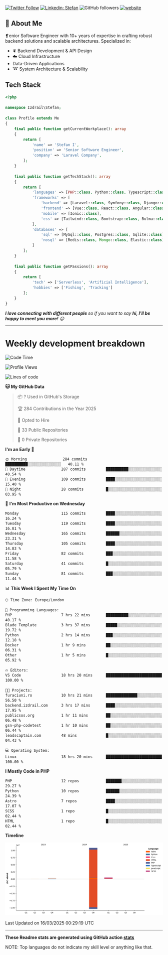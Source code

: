 [![Twitter Follow](https://img.shields.io/twitter/follow/thephpteacher?label=Follow)](https://twitter.com/intent/follow?screen_name=thephpteacher)
[![Linkedin: Stefan](https://img.shields.io/badge/izdrail-blue?style=flat-square&logo=Linkedin&logoColor=white&link=https://www.linkedin.com/in/izdrail/)](https://www.linkedin.com/in/izdrail/)
![GitHub followers](https://img.shields.io/github/followers/izdrail?label=Follow&style=social)
[![website](https://img.shields.io/badge/Website-46a2f1.svg?&style=flat-square&logo=Google-Chrome&logoColor=white&link=https://izdrail.com/)](https://izdrail.com/)

## 🚀 About Me
❡enior Software Engineer with 10+ years of expertise in crafting robust backend solutions and scalable architectures. 
Specialized in:

- ❦ Backend Development & API Design
- ☁️ Cloud Infrastructure
-  Data-Driven Applications
- ➿ System Architecture & Scalability

## Tech Stack

```php
<?php

namespace Izdrail\Stefan;

class Profile extends Me
{
    final public function getCurrentWorkplace(): array
    {
        return [
            'name' => 'Stefan I',
            'position' => 'Senior Software Engineer',
            'company' => 'Laravel Company',
        ];
    }
    
    final public function getTechStack(): array
    {
        return [
            'languages' => [PHP::class, Python::class, Typescript::class],
            'frameworks' => [
                'backend' => [Laravel::class, Symfony::class, Django::class, FastApi::class],
                'frontend' => [Vue::class, React::class, Angular::class],
                'mobile' => [Ionic::class],
                'css' => [Tailwind::class, Bootstrap::class, Bulma::class]
            ],
            'databases' => [
                'sql' => [MySql::class, Postgres::class, Sqlite::class],
                'nosql' => [Redis::class, Mongo::class, Elastic::class]
            ]
        ];
    }

    final public function getPassions(): array
    {
        return [
            'tech' => ['Serverless', 'Artificial Intelligence'],
            'hobbies' => ['Fishing', 'Tracking']
        ];
    }
}
```
 <em><b>I love connecting with different people</b> so if you want to say <b>hi, I'll be happy to meet you more!</b> 😊</em>


---
# Weekly development breakdown
<!--START_SECTION:waka-->
![Code Time](http://img.shields.io/badge/Code%20Time-1%2C157%20hrs%206%20mins-blue)

![Profile Views](http://img.shields.io/badge/Profile%20Views-10-blue)

![Lines of code](https://img.shields.io/badge/From%20Hello%20World%20I%27ve%20Written-11.7%20million%20lines%20of%20code-blue)

**🐱 My GitHub Data** 

> 📦 ? Used in GitHub's Storage 
 > 
> 🏆 284 Contributions in the Year 2025
 > 
> 💼 Opted to Hire
 > 
> 📜 33 Public Repositories 
 > 
> 🔑 0 Private Repositories 
 > 
**I'm an Early 🐤** 

```text
🌞 Morning                284 commits         ██████████░░░░░░░░░░░░░░░   40.11 % 
🌆 Daytime                287 commits         ██████████░░░░░░░░░░░░░░░   40.54 % 
🌃 Evening                109 commits         ████░░░░░░░░░░░░░░░░░░░░░   15.40 % 
🌙 Night                  28 commits          █░░░░░░░░░░░░░░░░░░░░░░░░   03.95 % 
```
📅 **I'm Most Productive on Wednesday** 

```text
Monday                   115 commits         ████░░░░░░░░░░░░░░░░░░░░░   16.24 % 
Tuesday                  119 commits         ████░░░░░░░░░░░░░░░░░░░░░   16.81 % 
Wednesday                165 commits         ██████░░░░░░░░░░░░░░░░░░░   23.31 % 
Thursday                 105 commits         ████░░░░░░░░░░░░░░░░░░░░░   14.83 % 
Friday                   82 commits          ███░░░░░░░░░░░░░░░░░░░░░░   11.58 % 
Saturday                 41 commits          █░░░░░░░░░░░░░░░░░░░░░░░░   05.79 % 
Sunday                   81 commits          ███░░░░░░░░░░░░░░░░░░░░░░   11.44 % 
```


📊 **This Week I Spent My Time On** 

```text
🕑︎ Time Zone: Europe/London

💬 Programming Languages: 
PHP                      7 hrs 22 mins       ██████████░░░░░░░░░░░░░░░   40.17 % 
Blade Template           3 hrs 37 mins       █████░░░░░░░░░░░░░░░░░░░░   19.72 % 
Python                   2 hrs 14 mins       ███░░░░░░░░░░░░░░░░░░░░░░   12.18 % 
Docker                   1 hr 9 mins         ██░░░░░░░░░░░░░░░░░░░░░░░   06.31 % 
Other                    1 hr 5 mins         █░░░░░░░░░░░░░░░░░░░░░░░░   05.92 % 

🔥 Editors: 
VS Code                  18 hrs 20 mins      █████████████████████████   100.00 % 

🐱‍💻 Projects: 
furaciuni.ro             10 hrs 21 mins      ██████████████░░░░░░░░░░░   56.50 % 
backend.izdrail.com      3 hrs 17 mins       ████░░░░░░░░░░░░░░░░░░░░░   17.95 % 
publicsos.org            1 hr 11 mins        ██░░░░░░░░░░░░░░░░░░░░░░░   06.48 % 
gsn-php-codetest         1 hr 10 mins        ██░░░░░░░░░░░░░░░░░░░░░░░   06.44 % 
leadscaptain.com         48 mins             █░░░░░░░░░░░░░░░░░░░░░░░░   04.43 % 

💻 Operating System: 
Linux                    18 hrs 20 mins      █████████████████████████   100.00 % 
```

**I Mostly Code in PHP** 

```text
PHP                      12 repos            ███████░░░░░░░░░░░░░░░░░░   29.27 % 
Python                   10 repos            ██████░░░░░░░░░░░░░░░░░░░   24.39 % 
Astro                    7 repos             ████░░░░░░░░░░░░░░░░░░░░░   17.07 % 
SCSS                     1 repo              █░░░░░░░░░░░░░░░░░░░░░░░░   02.44 % 
HTML                     1 repo              █░░░░░░░░░░░░░░░░░░░░░░░░   02.44 % 
```



**Timeline**

![Lines of Code chart](https://raw.githubusercontent.com/izdrail/izdrail/master/assets/bar_graph.png)


 Last Updated on 16/03/2025 00:29:19 UTC
<!--END_SECTION:waka-->

---


**These Readme stats are generated using GitHub action [stats](https://github.com/izdrail/stats)**

NOTE: Top languages do not indicate my skill level or anything like that. 
